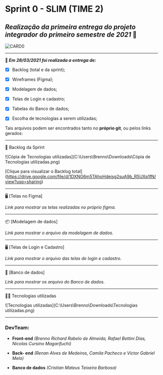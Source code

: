 # Sprint 0 - SLIM (TIME 2)



## **_Realização da primeira entrega do projeto integrador do primeiro semestre de 2021_** :rocket:



![CARD0](C:\Users\Brenno\Downloads\CARD0.png)



-----------------------------------

**:pushpin: _Em 28/03/2021 foi realizada a entrega de:_**

- [x] Backlog (total e da sprint);
- [x] Wireframes (Figma);
- [x] Modelagem de dados;
- [x] Telas de Login e cadastro;
- [x] Tabelas do Banco de dados;
- [x] Escolha de tecnologias a serem utilizadas;



Tais arquivos podem ser encontrados tanto no **próprio git**, ou pelos links gerados:

---------------

:book: Backlog da Sprint

![Cópia de Tecnologias utilizadas](C:\Users\Brenno\Downloads\Cópia de Tecnologias utilizadas.png)



[Clique para visualizar o Backlog total] (https://drive.google.com/file/d/1DXNG6m5TAhoHdeisg2suA9b_R5UXp1fN/view?usp=sharing)

--------------------------------------------------------------------------------------------------------------------
:desktop_computer: [Telas no Figma]

_Link para mostrar as telas realizadas no próprio figma._

--------------------------------------------------------------------------------------------------------------------
:package: [Modelagem de dados]

_Link para mostrar o arquivo da modelagem de dados._

--------------------------------------------------------------------------------------------------------------------
:desktop_computer: [Telas de Login e Cadastro]

_Link para mostrar o arquivo das telas de login e cadastro._

--------------------------------------------------------------------------------------------------------------------
:dart: [Banco de dados]

_Link para mostrar os arquivo do Banco de dados._

-------------------------------------------------

:man_technologist: Tecnologias utilizadas

![Tecnologias utilizadas](C:\Users\Brenno\Downloads\Tecnologias utilizadas.png)

----------------------------



### **DevTeam:**

- **Front-end** *(Brenno Richard Rabelo de Almeida, Rafael Bettini Dias, Nicolas Cursino Magarifuchi)*
- **Back- end** *(Renan Alves de Medeiros, Camila Pacheco e Victor Gabriel Melo)*

- **Banco de dados** *(Cristian Mateus Teixeira Barbosa)*